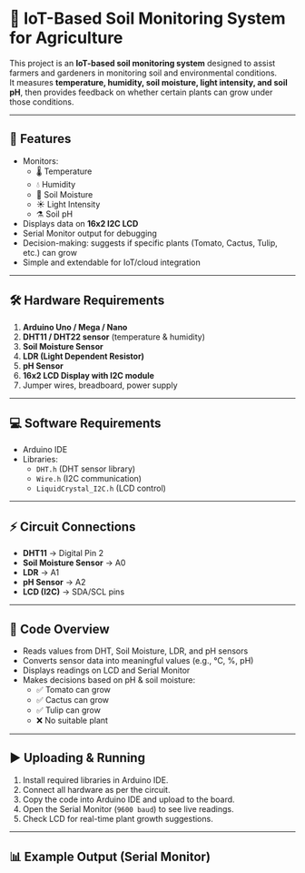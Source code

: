 # 🌱 IoT-Based Soil Monitoring System for Agriculture

This project is an **IoT-based soil monitoring system** designed to assist farmers and gardeners in monitoring soil and environmental conditions.  
It measures **temperature, humidity, soil moisture, light intensity, and soil pH**, then provides feedback on whether certain plants can grow under those conditions.

---

## 🚀 Features
- Monitors:
  - 🌡️ Temperature  
  - 💧 Humidity  
  - 🌱 Soil Moisture  
  - ☀️ Light Intensity  
  - ⚗️ Soil pH  
- Displays data on **16x2 I2C LCD**  
- Serial Monitor output for debugging  
- Decision-making: suggests if specific plants (Tomato, Cactus, Tulip, etc.) can grow  
- Simple and extendable for IoT/cloud integration  

---

## 🛠️ Hardware Requirements
1. **Arduino Uno / Mega / Nano**  
2. **DHT11 / DHT22 sensor** (temperature & humidity)  
3. **Soil Moisture Sensor**  
4. **LDR (Light Dependent Resistor)**  
5. **pH Sensor**  
6. **16x2 LCD Display with I2C module**  
7. Jumper wires, breadboard, power supply  

---

## 💻 Software Requirements
- Arduino IDE  
- Libraries:  
  - `DHT.h` (DHT sensor library)  
  - `Wire.h` (I2C communication)  
  - `LiquidCrystal_I2C.h` (LCD control)  

---

## ⚡ Circuit Connections
- **DHT11** → Digital Pin 2  
- **Soil Moisture Sensor** → A0  
- **LDR** → A1  
- **pH Sensor** → A2  
- **LCD (I2C)** → SDA/SCL pins  

---

## 📜 Code Overview
- Reads values from DHT, Soil Moisture, LDR, and pH sensors  
- Converts sensor data into meaningful values (e.g., °C, %, pH)  
- Displays readings on LCD and Serial Monitor  
- Makes decisions based on pH & soil moisture:  
  - ✅ Tomato can grow  
  - ✅ Cactus can grow  
  - ✅ Tulip can grow  
  - ❌ No suitable plant  

---

## ▶️ Uploading & Running
1. Install required libraries in Arduino IDE.  
2. Connect all hardware as per the circuit.  
3. Copy the code into Arduino IDE and upload to the board.  
4. Open the Serial Monitor (`9600 baud`) to see live readings.  
5. Check LCD for real-time plant growth suggestions.  

---

## 📊 Example Output (Serial Monitor)
